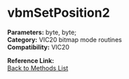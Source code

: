 # vbmSetPosition2

**Parameters:** byte, byte;  
**Category:** VIC20 bitmap mode routines  
**Compatibility:** VIC20  

**Reference Link:**  
[Back to Methods List](../../SUMMARY.md)
